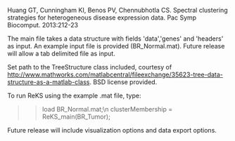 Huang GT, Cunningham KI, Benos PV, Chennubhotla CS. Spectral clustering strategies for heterogeneous disease expression data. 
Pac Symp Biocomput. 2013:212-23

The main file takes a data structure with fields 'data','genes' and 'headers' as input. An example input file is provided (BR_Normal.mat). Future release will allow a tab delimited file as input.

Set path to  the TreeStructure class included, courtesy of http://www.mathworks.com/matlabcentral/fileexchange/35623-tree-data-structure-as-a-matlab-class. BSD license provided.

To run ReKS using the example .mat file, type:

>>load BR_Normal.mat;\n
>>clusterMembership = ReKS_main(BR_Tumor);

Future release will include visualization options and data export options.  


